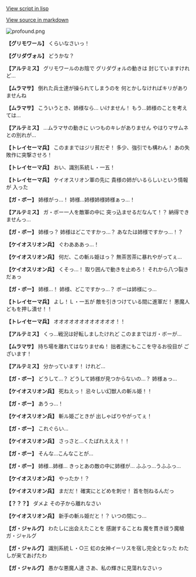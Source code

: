 [View script in lisp](../scripts/101103021.txt)

[View source in markdown](101103021.md)

![profound.png](../images/backgrounds/profound.png)

**【グリモワール】**
くらいなさいっ！

**【グリダヴォル】**
どうかな？

**【アルテミス】**
グリモワールのお陰で
グリダヴォルの動きは
封じていますけれど…

**【ムラマサ】**
倒れた兵士達が操られてしまうのを
何とかしなければキリがありませんね

**【ムラマサ】**
こういうとき、姉様なら…
いけません！
もう…姉様のことを考えては…

**【アルテミス】**
…ムラマサの動きに
いつものキレがありません
やはりマサムネとの別れが…

**【トレイセーマ兵】**
このままではジリ貧だぞ！
多少、強引でも構わん！
あの失敗作に突撃させろ！

**【トレイセーマ兵】**
おい、識別系統Ｌ・一五！

**【トレイセーマ兵】**
ケイオスリオン軍の先に
貴様の姉がいるらしいという情報が
入った

**【ガ・ボー】**
姉様がっ…！
姉様…姉様姉様姉様ぁっ…！

**【アルテミス】**
ガ・ボー一人を敵軍の中に
突っ込ませるだなんて！？
納得できませんっ…

**【ガ・ボー】**
姉様っ？
姉様はどこですかっ…？
あなたは姉様ですかっ…！？

**【ケイオスリオン兵】**
ぐわあああっ…！

**【ケイオスリオン兵】**
何だ、この斬ル姫はっ？
無茶苦茶に暴れやがってぇ…

**【ケイオスリオン兵】**
くそっ…！
取り囲んで動きを止めろ！
それから八つ裂きだぁっ

**【ガ・ボー】**
姉様…！
姉様、どこですかっ…？
ボーは姉様にっ…

**【トレイセーマ兵】**
よし！Ｌ・一五が
敵を引きつけている間に進軍だ！
悪魔人どもを押し潰せ！！

**【トレイセーマ兵】**
オオオオオオオオオオオオ！！

**【アルテミス】**
くっ…戦況は好転しましたけれど
このままではガ・ボーが…

**【ムラマサ】**
持ち場を離れてはなりませぬ！
拙者達にもここを守るお役目が
ございます！

**【アルテミス】**
分かっています！
けれど…

**【ガ・ボー】**
どうして…？
どうして姉様が見つからないの…？
姉様ぁっ…

**【ケイオスリオン兵】**
死ねえっ！
忌々しい幻獣人の斬ル姫！！

**【ガ・ボー】**
あうっ…！

**【ケイオスリオン兵】**
斬ル姫ごときが
出しゃばりやがってぇ！

**【ガ・ボー】**
これぐらい…

**【ケイオスリオン兵】**
さっさと…くたばれえええ！！

**【ガ・ボー】**
そんな…こんなことが…

**【ガ・ボー】**
姉様…姉様…
きっとあの敵の中に姉様が…
ふふっ…うふふっ…

**【ケイオスリオン兵】**
やったか！？

**【ケイオスリオン兵】**
まだだ！
確実にとどめを刺せ！
首を刎ねるんだっ

**【？？？】**
ダメよ
その子から離れなさい

**【ケイオスリオン兵】**
新手の斬ル姫だと！？
いつの間にっ…

**【ガ・ジャルグ】**
わたしに出会えたことを
感謝することね
魔を貫き祓う魔槍ガ・ジャルグ

**【ガ・ジャルグ】**
識別系統Ｌ・○三
虹の女神イーリスを宿し完全となった
わたしが来てあげたわ

**【ガ・ジャルグ】**
愚かな悪魔人達
さあ、私の輝きに見蕩れなさいっ